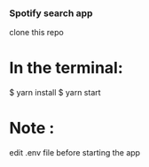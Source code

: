 ### Spotify search app
clone this repo 
# In the terminal:
$ yarn install
$ yarn start

# Note :
edit .env file before starting the app
